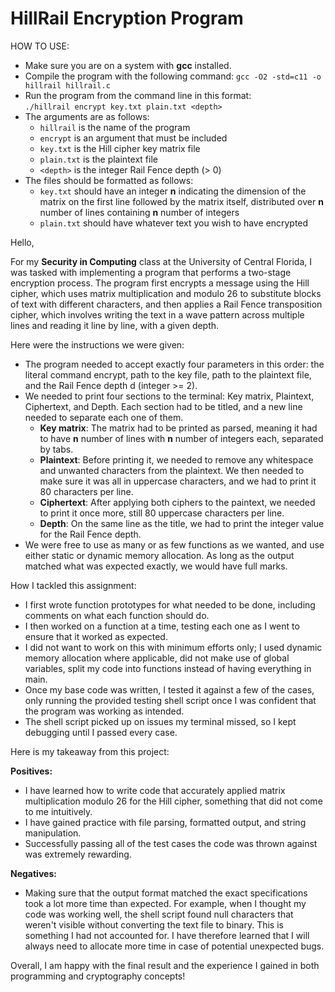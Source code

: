 # HillRail Encryption Program  

HOW TO USE:  
- Make sure you are on a system with **gcc** installed.  
- Compile the program with the following command:
`gcc -O2 -std=c11 -o hillrail hillrail.c`
- Run the program from the command line in this format:  
`./hillrail encrypt key.txt plain.txt <depth>`
- The arguments are as follows:
  - `hillrail` is the name of the program
  - `encrypt` is an argument that must be included
  - `key.txt` is the Hill cipher key matrix file
  - `plain.txt` is the plaintext file
  - `<depth>` is the integer Rail Fence depth (> 0)
- The files should be formatted as follows:
  - `key.txt` should have an integer **n** indicating the dimension of the matrix on the first line followed by the matrix itself, distributed over **n** number of lines containing **n** number of integers
  - `plain.txt` should have whatever text you wish to have encrypted

Hello,  

For my **Security in Computing** class at the University of Central Florida, I was tasked with implementing a program that performs a two-stage encryption process. The program first encrypts a message using the Hill cipher, which uses matrix multiplication and modulo 26 to substitute blocks of text with different characters, and then applies a Rail Fence transposition cipher, which involves writing the text in a wave pattern across multiple lines and reading it line by line, with a given depth.

Here were the instructions we were given: 
- The program needed to accept exactly four parameters in this order: the literal command encrypt, path to the key file, path to the plaintext file, and the Rail Fence depth d (integer >= 2).
- We needed to print four sections to the terminal: Key matrix, Plaintext, Ciphertext, and Depth. Each section had to be titled, and a new line needed to separate each one of them. 
  - **Key matrix**: The matrix had to be printed as parsed, meaning it had to have **n** number of lines with **n** number of integers each, separated by tabs.
  - **Plaintext**: Before printing it, we needed to remove any whitespace and unwanted characters from the plaintext. We then needed to make sure it was all in uppercase characters, and we had to print it 80 characters per line.
  - **Ciphertext**: After applying both ciphers to the paintext, we needed to print it once more, still 80 uppercase characters per line. 
  - **Depth**: On the same line as the title, we had to print the integer value for the Rail Fence depth.
- We were free to use as many or as few functions as we wanted, and use either static or dynamic memory allocation. As long as the output matched what was expected exactly, we would have full marks.

How I tackled this assignment: 
- I first wrote function prototypes for what needed to be done, including comments on what each function should do. 
- I then worked on a function at a time, testing each one as I went to ensure that it worked as expected. 
- I did not want to work on this with minimum efforts only; I used dynamic memory allocation where applicable, did not make use of global variables, split my code into functions instead of having everything in main.
- Once my base code was written, I tested it against a few of the cases, only running the provided testing shell script once I was confident that the program was working as intended. 
- The shell script picked up on issues my terminal missed, so I kept debugging until I passed every case. 

Here is my takeaway from this project:

**Positives:**  
- I have learned how to write code that accurately applied matrix multiplication modulo 26 for the Hill cipher, something that did not come to me intuitively.
- I have gained practice with file parsing, formatted output, and string manipulation.
- Successfully passing all of the test cases the code was thrown against was extremely rewarding. 

**Negatives:**  
- Making sure that the output format matched the exact specifications took a lot more time than expected. For example, when I thought my code was working well, the shell script found null characters that weren't visible without converting the text file to binary. This is something I had not accounted for. I have therefore learned that I will always need to allocate more time in case of potential unexpected bugs.

Overall, I am happy with the final result and the experience I gained in both programming and cryptography concepts!
